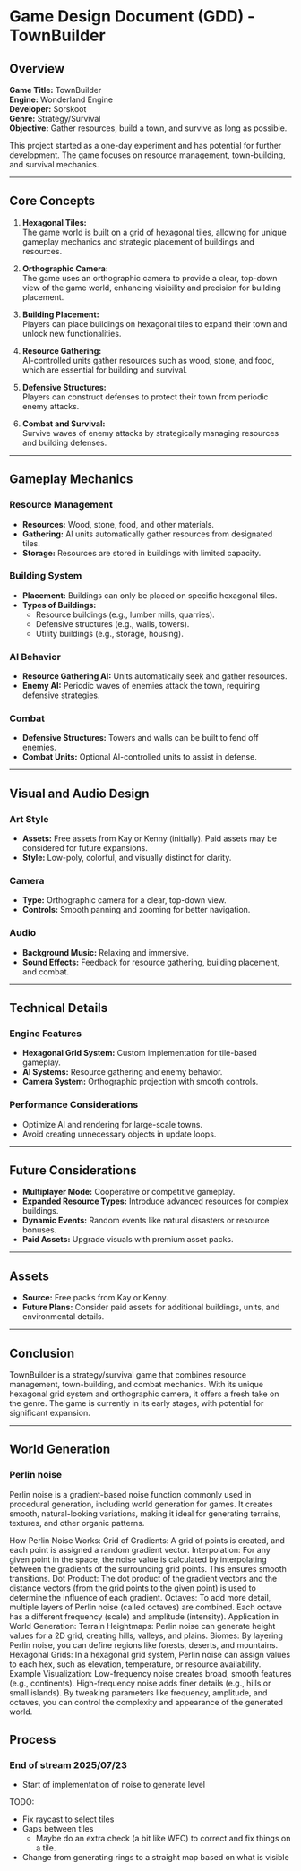 # Game Design Document (GDD) - TownBuilder

## Overview

**Game Title:** TownBuilder  
**Engine:** Wonderland Engine  
**Developer:** Sorskoot  
**Genre:** Strategy/Survival  
**Objective:** Gather resources, build a town, and survive as long as possible.  

This project started as a one-day experiment and has potential for further development. The game focuses on resource management, town-building, and survival mechanics.

---

## Core Concepts

1. **Hexagonal Tiles:**  
   The game world is built on a grid of hexagonal tiles, allowing for unique gameplay mechanics and strategic placement of buildings and resources.

2. **Orthographic Camera:**  
   The game uses an orthographic camera to provide a clear, top-down view of the game world, enhancing visibility and precision for building placement.

3. **Building Placement:**  
   Players can place buildings on hexagonal tiles to expand their town and unlock new functionalities.

4. **Resource Gathering:**  
   AI-controlled units gather resources such as wood, stone, and food, which are essential for building and survival.

5. **Defensive Structures:**  
   Players can construct defenses to protect their town from periodic enemy attacks.

6. **Combat and Survival:**  
   Survive waves of enemy attacks by strategically managing resources and building defenses.

---

## Gameplay Mechanics

### Resource Management

- **Resources:** Wood, stone, food, and other materials.
- **Gathering:** AI units automatically gather resources from designated tiles.
- **Storage:** Resources are stored in buildings with limited capacity.

### Building System

- **Placement:** Buildings can only be placed on specific hexagonal tiles.
- **Types of Buildings:**
  - Resource buildings (e.g., lumber mills, quarries).
  - Defensive structures (e.g., walls, towers).
  - Utility buildings (e.g., storage, housing).

### AI Behavior

- **Resource Gathering AI:** Units automatically seek and gather resources.
- **Enemy AI:** Periodic waves of enemies attack the town, requiring defensive strategies.

### Combat

- **Defensive Structures:** Towers and walls can be built to fend off enemies.
- **Combat Units:** Optional AI-controlled units to assist in defense.

---

## Visual and Audio Design

### Art Style

- **Assets:** Free assets from Kay or Kenny (initially). Paid assets may be considered for future expansions.
- **Style:** Low-poly, colorful, and visually distinct for clarity.

### Camera

- **Type:** Orthographic camera for a clear, top-down view.
- **Controls:** Smooth panning and zooming for better navigation.

### Audio

- **Background Music:** Relaxing and immersive.
- **Sound Effects:** Feedback for resource gathering, building placement, and combat.

---

## Technical Details

### Engine Features

- **Hexagonal Grid System:** Custom implementation for tile-based gameplay.
- **AI Systems:** Resource gathering and enemy behavior.
- **Camera System:** Orthographic projection with smooth controls.

### Performance Considerations

- Optimize AI and rendering for large-scale towns.
- Avoid creating unnecessary objects in update loops.

---

## Future Considerations

- **Multiplayer Mode:** Cooperative or competitive gameplay.
- **Expanded Resource Types:** Introduce advanced resources for complex buildings.
- **Dynamic Events:** Random events like natural disasters or resource bonuses.
- **Paid Assets:** Upgrade visuals with premium asset packs.

---

## Assets

- **Source:** Free packs from Kay or Kenny.
- **Future Plans:** Consider paid assets for additional buildings, units, and environmental details.

---

## Conclusion

TownBuilder is a strategy/survival game that combines resource management, town-building, and combat mechanics. With its unique hexagonal grid system and orthographic camera, it offers a fresh take on the genre. The game is currently in its early stages, with potential for significant expansion.

---

## World Generation

### Perlin noise

Perlin noise is a gradient-based noise function commonly used in procedural generation, including world generation for games. It creates smooth, natural-looking variations, making it ideal for generating terrains, textures, and other organic patterns.

How Perlin Noise Works:
Grid of Gradients: A grid of points is created, and each point is assigned a random gradient vector.
Interpolation: For any given point in the space, the noise value is calculated by interpolating between the gradients of the surrounding grid points. This ensures smooth transitions.
Dot Product: The dot product of the gradient vectors and the distance vectors (from the grid points to the given point) is used to determine the influence of each gradient.
Octaves: To add more detail, multiple layers of Perlin noise (called octaves) are combined. Each octave has a different frequency (scale) and amplitude (intensity).
Application in World Generation:
Terrain Heightmaps: Perlin noise can generate height values for a 2D grid, creating hills, valleys, and plains.
Biomes: By layering Perlin noise, you can define regions like forests, deserts, and mountains.
Hexagonal Grids: In a hexagonal grid system, Perlin noise can assign values to each hex, such as elevation, temperature, or resource availability.
Example Visualization:
Low-frequency noise creates broad, smooth features (e.g., continents).
High-frequency noise adds finer details (e.g., hills or small islands).
By tweaking parameters like frequency, amplitude, and octaves, you can control the complexity and appearance of the generated world.

## Process

### End of stream 2025/07/23

- Start of implementation of noise to generate level

TODO:

- Fix raycast to select tiles
- Gaps between tiles
  - Maybe do an extra check (a bit like WFC) to correct and fix things on a tile.
- Change from generating rings to a straight map based on what is visible
